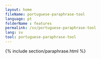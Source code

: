 ```yaml
---
layout: home
fileName: portuguese-paraphrase-tool
language: pt
folderName : features
permalink: /sv/portuguese-paraphrase-tool
lang: sv
tool: portuguese-paraphrase-tool
---
```

{% include section/paraphrase.html %}